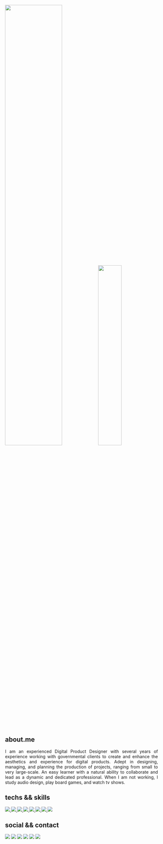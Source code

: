 <p align="left">
  <a href="https://github.com/GMBermeo">
<img width="61%" src="https://github-readme-stats.vercel.app/api?username=GMBermeo&hide=contribs,prs&count_private=true&include_all_commits=true&show_icons=true&theme=dracula&icon_color=DAD3AF&hide_border=true&border_radius=15&bg_color=0d1117"/><img width="39%" src="https://github-readme-stats.vercel.app/api/top-langs?username=GMBermeo&hide=contribs,prs&count_private=true&include_all_commits=true&show_icons=true&theme=dracula&icon_color=DAD3AF&layout=compact&hide_border=true&border_radius=15&bg_color=0d1117"/></a>
</p>

## about.me
<p align="justify">
I am an experienced Digital Product Designer with several years of experience working with governmental clients to create and enhance the aesthetics and experience for digital products. Adept in designing, managing, and planning the production of projects, ranging from small to very large-scale. An easy learner with a natural ability to collaborate and lead as a dynamic and dedicated professional.
When I am not working, I study audio design, play board games, and watch tv shows.
</p>

## techs && skills
<p align="justify"><a href="https://github.com/GMBermeo">

<img src="https://img.shields.io/badge/javascript-%23323330.svg?style=for-the-badge&logo=javascript&logoColor=%23F7DF1E"/>
<img src="https://img.shields.io/badge/html5-%23E34F26.svg?style=for-the-badge&logo=html5&logoColor=white"/>
<img src="https://img.shields.io/badge/css3-%231572B6.svg?style=for-the-badge&logo=css3&logoColor=white"/>
<img src="https://img.shields.io/badge/vuejs-%2335495e.svg?style=for-the-badge&logo=vuedotjs&logoColor=%234FC08D"/>
<img src="https://img.shields.io/badge/react-%2320232a.svg?style=for-the-badge&logo=react&logoColor=%2361DAFB"/>
<!-- <img src="https://img.shields.io/badge/node.js-6DA55F?style=for-the-badge&logo=node.js&logoColor=white"/> -->
<!-- <img src="https://img.shields.io/badge/C%23-239120?style=for-the-badge&logo=c-sharp&logoColor=white"/> -->
<!-- <img src="https://img.shields.io/badge/angular.js-%23E23237.svg?style=for-the-badge&logo=angularjs&logoColor=white"/> -->
<!-- <img src="https://img.shields.io/badge/MySQL-00000F?style=for-the-badge&logo=mysql&logoColor=white"/> -->
<img src="https://img.shields.io/badge/Next-black?style=for-the-badge&logo=next.js&logoColor=white"/>
<img src="https://img.shields.io/badge/unity-%23000000.svg?style=for-the-badge&logo=unity&logoColor=white"/>
<img src="https://img.shields.io/badge/vercel-%23000000.svg?style=for-the-badge&logo=vercel&logoColor=white)"/>
</p></a>

## social && contact
<p align="justify">
<a href="https://www.linkedin.com/in/gmbermeo"><img src="https://img.shields.io/badge/linkedin-%230077B5.svg?style=for-the-badge&logo=linkedin&logoColor=white"/></a>
<a href="https://www.instagram.com/guilherme.bermeo"><img src="https://img.shields.io/badge/guilherme.bermeo-%23E4405F.svg?style=for-the-badge&logo=Instagram&logoColor=white"/></a>
<a href="https://t.me/guilhermebermeo"><img src="https://img.shields.io/badge/Telegram-2CA5E0?style=for-the-badge&logo=telegram&logoColor=white"/></a>
<a href="https://open.spotify.com/artist/4cdJMNyV0fp9j3RjKosbFd"><img src="https://img.shields.io/badge/Spotify-1ED760?style=for-the-badge&logo=spotify&logoColor=white"/></a>
<a href="https://twitter.com/GM_Bermeo"><img src="https://img.shields.io/badge/@GM__Bermeo-%231DA1F2.svg?style=for-the-badge&logo=Twitter&logoColor=white"/></a>
<a href="https://www.youtube.com/channel/UCSsc5f356wsiB8OlNcya3zA"><img src="https://img.shields.io/badge/Youtube-%23FF0000.svg?style=for-the-badge&logo=YouTube&logoColor=white"/></a>
</p>


<!--
**GMBermeo/GMBermeo** is a ✨ _special_ ✨ repository because its `README.md` (this file) appears on your GitHub profile.

Here are some ideas to get you started:

- 🔭 I’m currently working on ...
- 🌱 I’m currently learning ...
- 👯 I’m looking to collaborate on ...
- 🤔 I’m looking for help with ...
- 💬 Ask me about ...
- 📫 How to reach me: ...
- 😄 Pronouns: ...
- ⚡ Fun fact: ...
-->
